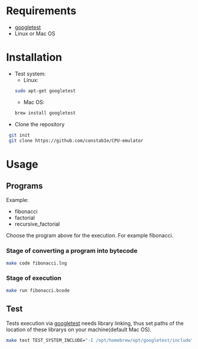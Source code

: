 # Requirements
* [googletest](https://github.com/google/googletest)
* Linux or Mac OS

# Installation
* Test system:
  - Linux:
  ``` sh
  sudo apt-get googletest
  ```
  - Mac OS:
  ```sh
  brew install googletest
  ```
* Clone the repository
```sh
 git init
 git clone https://github.com/constabIe/CPU-emulator
```
# Usage
## Programs
Example:
- fibonacci
- factorial
- recursive_factorial

Choose the program above for the execution. For example fibonacci.
### Stage of converting a program into bytecode
```sh
make code fibonacci.lng
```
### Stage of execution
```sh
make run fibonacci.bcode
```
## Test
Tests execution via [googletest](https://github.com/google/googletest) needs library linking, thus set paths of the location of these librarys on your machine(default Mac OS).
``` sh
make test TEST_SYSTEM_INCLUDE="-I /opt/homebrew/opt/googletest/include" TEST_SYSTEM_LIB="-L /opt/homebrew/opt/googletest/lib"
```
